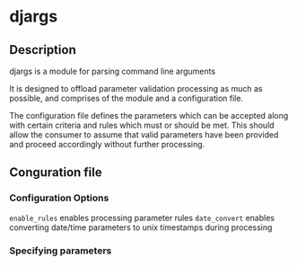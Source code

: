 # djargs
## Description
djargs is a module for parsing command line arguments

It is designed to offload parameter validation processing as much as possible, and comprises of the module and a configuration file.

The configuration file defines the parameters which can be accepted along with certain criteria and rules which must or should be met.
This should allow the consumer to assume that valid parameters have been provided and proceed accordingly without further processing.

## Conguration file
### Configuration Options
`enable_rules` enables processing parameter rules
`date_convert` enables converting date/time parameters to unix timestamps during processing

### Specifying parameters
